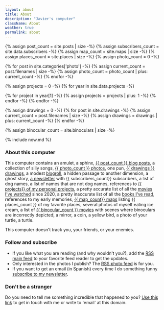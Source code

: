 ```yaml
---
layout: about
title: About
description: "Javier's computer"
className: About
weather: true
permalink: about
---
```


{% assign post_count = site.posts | size -%}
{% assign subscribers_count = site.data.subscribers -%}
{% assign map_count = site.maps | size -%}
{% assign places_count = site.places | size -%}
{% assign photo_count = 0 -%}

{% for post in site.categories['photo'] -%}
{% assign current_count = post.filenames | size -%}
{% assign photo_count = photo_count | plus: current_count -%}
{% endfor -%}

{% assign projects = 0 -%}
{% for year in site.data.projects -%}

{% for project in year[1] -%}
{% assign projects = projects | plus: 1 -%}
{% endfor -%}
{% endfor -%}

{% assign drawings = 0 -%}
{% for post in site.drawings -%}
{% assign current_count = post.filenames | size -%}
{% assign drawings = drawings | plus: current_count -%}
{% endfor -%}

{% assign binocular_count = site.binoculars | size -%}

{% include now.md %}

### About this computer

This computer contains an amulet, a sphinx, [{{ post_count }} blog posts](/posts), a
collection of silly songs, [{{ photo_count }} photos](/photos), one pun, [{{
drawings }} drawings](/drawings), a modest [blogroll](/blogroll), a hidden
passage to another dimension, a ghost story, [a newsletter](/newsletter) with
{{ subscribers_count}} subscribers, a list of dog names, a list of names that
are not dog names, references to [{{ projects}} of my personal projects](/projects), a pretty accurate list of all the [movies I've
watched](/movies) since 2020, a pretty inaccurate list of all the [books I've
read](/books), references to my early memories, [{{ map_count}} maps](/maps)
listing {{ places_count }} of my favorite places, several photos of myself
eating ice cream, a list of [{{ binocular_count }} movies](/binoculars) with
scenes where binoculars are incorrectly depicted, a mirror, a coin, a yellow
bird, a photo of your turtle, a turtle.

This computer doesn't track you, your friends, or your enemies.

### Follow and subscribe

- If you like what you are reading (and why wouldn't you?), add the
  [RSS main feed](/feed.xml) to your favorite feed reader to get the updates.
- Only interested in the photos I publish? The [RSS photo feed](/feeds/photos.xml) is
  for you.
- If you want to get an email (in Spanish) every time I do something funny [subscribe to
  my newsletter](/newsletter).

### Don't be a stranger

Do you need to tell me something incredible that happened to you? [Use
this link](/contact) to get in touch with me or write to 'email' at this domain.
